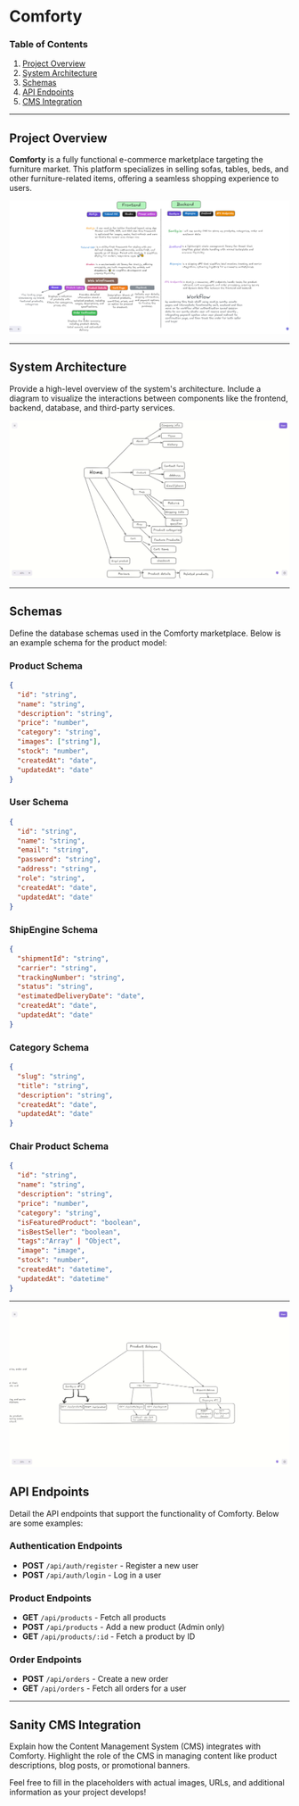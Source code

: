 # Comforty

### Table of Contents

1. [Project Overview](#project-overview)
2. [System Architecture](#system-architecture)
3. [Schemas](#schemas)
4. [API Endpoints](#api-endpoints)
5. [CMS Integration](#cms-integration)

---

## Project Overview

**Comforty** is a fully functional e-commerce marketplace targeting the furniture market. This platform specializes in selling sofas, tables, beds, and other furniture-related items, offering a seamless shopping experience to users.

![Technical Foundation](./images/technicalfoundation.png)

---

## System Architecture

Provide a high-level overview of the system's architecture. Include a diagram to visualize the interactions between components like the frontend, backend, database, and third-party services.

![System Architecture](./images/system_structure.png)

---

## Schemas

Define the database schemas used in the Comforty marketplace. Below is an example schema for the product model:

### Product Schema

```json
{
  "id": "string",
  "name": "string",
  "description": "string",
  "price": "number",
  "category": "string",
  "images": ["string"],
  "stock": "number",
  "createdAt": "date",
  "updatedAt": "date"
}
```

### User Schema

```json
{
  "id": "string",
  "name": "string",
  "email": "string",
  "password": "string",
  "address": "string",
  "role": "string",
  "createdAt": "date",
  "updatedAt": "date"
}
```

### ShipEngine Schema

```json
{
  "shipmentId": "string",
  "carrier": "string",
  "trackingNumber": "string",
  "status": "string",
  "estimatedDeliveryDate": "date",
  "createdAt": "date",
  "updatedAt": "date"
}
```

### Category Schema

```json
{
  "slug": "string",
  "title": "string",
  "description": "string",
  "createdAt": "date",
  "updatedAt": "date"
}
```

### Chair Product Schema

```json
{
  "id": "string",
  "name": "string",
  "description": "string",
  "price": "number",
  "category": "string",
  "isFeaturedProduct": "boolean",
  "isBestSeller": "boolean",
  "tags":"Array" | "Object",
  "image": "image",
  "stock": "number",
  "createdAt": "datetime",
  "updatedAt": "datetime"
}
```

---

![API Endpoints](./images/apiendpoints.png)

## API Endpoints

Detail the API endpoints that support the functionality of Comforty. Below are some examples:

### Authentication Endpoints

- **POST** `/api/auth/register` - Register a new user
- **POST** `/api/auth/login` - Log in a user

### Product Endpoints

- **GET** `/api/products` - Fetch all products
- **POST** `/api/products` - Add a new product (Admin only)
- **GET** `/api/products/:id` - Fetch a product by ID

### Order Endpoints

- **POST** `/api/orders` - Create a new order
- **GET** `/api/orders` - Fetch all orders for a user

---

## Sanity CMS Integration

Explain how the Content Management System (CMS) integrates with Comforty. Highlight the role of the CMS in managing content like product descriptions, blog posts, or promotional banners.

Feel free to fill in the placeholders with actual images, URLs, and additional information as your project develops!
